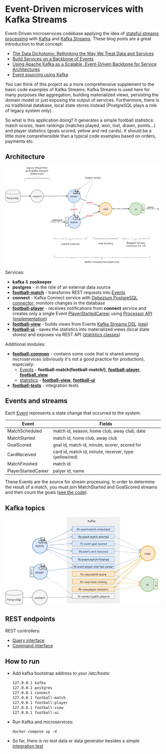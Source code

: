 # Event-Driven microservices with Kafka Streams

Event-Driven microservices codebase applying the idea of [stateful streams processing](https://docs.confluent.io/current/streams/concepts.html#stateful-stream-processing) with [Kafka](https://kafka.apache.org/) and [Kafka Streams](https://kafka.apache.org/documentation/streams/). These blog posts are a great introduction to that concept:
- [The Data Dichotomy: Rethinking the Way We Treat Data and Services](https://www.confluent.io/blog/data-dichotomy-rethinking-the-way-we-treat-data-and-services/)
- [Build Services on a Backbone of Events](https://www.confluent.io/blog/build-services-backbone-events/)
- [Using Apache Kafka as a Scalable, Event-Driven Backbone for Service Architectures](https://www.confluent.io/blog/apache-kafka-for-service-architectures/)
- [Event sourcing using Kafka](https://blog.softwaremill.com/event-sourcing-using-kafka-53dfd72ad45d)

You can think of this project as a more comprehensive supplement to the basic code examples of Kafka Streams. Kafka Streams is used here for many purposes like aggregation, building materialized views, persisting the domain model or just exposing the output of services. Furthermore, there is no traditional database, local state stores instead (PostgreSQL plays a role of legacy system only).

So what is this application doing? It generates a simple football statistics: match scores, team rankings (matches played, won, lost, drawn, points...) and player statistics (goals scored, yellow and red cards). It should be a little more comprehensible than a typical code examples based on orders, payments etc. 


## Architecture

![architecture](docs/architecture.png)

Services:
- __kafka__ & __zookeeper__
- __postgres__ - in the role of an external data source
- __[football-match](football-match/)__ - transforms REST requests into [Events](football-common/src/main/java/org/djar/football/model/event/)
- __connect__ - Kafka Connect service with [Debezium PostgreSQL connector](http://debezium.io/docs/connectors/postgresql/); monitors changes in the database
- __[football-player](football-player/)__ - receives notifications from __connect__ service and creates only a single Event [PlayerStartedCareer](football-common/src/main/java/org/djar/football/model/event/PlayerStartedCareer.java) using [Processor API](https://kafka.apache.org/11/documentation/streams/developer-guide/processor-api.html) ([implementation](football-player/src/main/java/org/djar/football/player/snapshot/DomainUpdater.java))
- __[football-view](football-view/)__ - builds views from Events [Kafka Streams DSL](https://kafka.apache.org/11/documentation/streams/developer-guide/dsl-api.html) ([see](#events-and-streams))
- __[football-ui](football-ui/)__ - saves the statistics into materialized views (local state stores) and exposes via REST API ([statistics classes](football-common/src/main/java/org/djar/football/model/view/))

Additional modules:
- __[football-common](football-common/)__ - contains some code that is shared among microservices (obviously it's not a good practice for production), especially:
    - [Events](football-common/src/main/java/org/djar/football/model/event/) - __football-match(football-match/)__, __[football-player](football-player/)__, __[football_view](football-view/)__
    - [statistics](football-common/src/main/java/org/djar/football/model/view/) - __[football-view](football-view/)__, __[football-ui](football-ui/)__
- __[football-tests](football-tests/)__ - integration tests


## Events and streams

Each [Event](football-common/src/main/java/org/djar/football/model/event/) represents a state change that occurred to the system.

| Event               | Fields                                                 |
| ------------------- | ------------------------------------------------------ |
| MatchScheduled      | match id, season, home club, away club, date           |
| MatchStarted        | match id, home club, away club                         |
| GoalScored          | goal id, match id, minute, scorer, scored for          |
| CardReceived        | card id, match id, minute, receiver, type (yellow/red) |
| MatchFinished       | match id                                               |
| PlayerStartedCareer | palyer id, name                                        |

These Events are the source for stream processing. In order to determine the result of a match, you must join MatchStarted and GoalScored streams and then count the goals ([see the code](football-view/src/main/java/org/djar/football/view/projection/StatisticsBuilder.java)).


## Kafka topics

![topics](docs/topics.png)


## REST endpoints

REST controllers:
- [Query interface](football-ui/src/main/java/org/djar/football/ui/controller/StatisticsController.java)
- [Command interface](football-match/src/main/java/org/djar/football/match/controller/MatchController.java)


## How to run

- Add kafka bootstrap address to your /etc/hosts:
    ```
    127.0.0.1 kafka
    127.0.0.1 postgres
    127.0.0.1 connect
    127.0.0.1 football-match
    127.0.0.1 football-player
    127.0.0.1 football-view
    127.0.0.1 football-ui
    ```
- Run Kafka and microservices:
    ```
    docker-compose up -d
    ```
- So far, there is no test data or data generator besides a simple [integration test](football-tests/)
